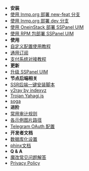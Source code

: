 - **安装**
- [使用 lnmp.org 部署 new-feat 分支](install-using-lnmp-new-feat)
- [使用 lnmp.org 部署 dev 分支](install-using-lnmp-dev)
- [使用 OneinStack 部署 SSPanel UIM](install-using-oneinstack)
- [使用 RPM 包部署 SSPanel UIM](install-using-rpm)
- **使用**
- [自定义配置使用教程](setup-custom-config)
- [通用订阅](universal-subscription)
- [支付系统对接教程](setup-payment-gateway)
- **更新**
- [升级 SSPanel UIM](update)
- **节点后端相关**
- [SSR后端一键安装脚本](turnkey-install-for-ssr-node)
- [v2ray by indexyz](v2ray-indexyz)
- [Trojan Yahagi.js](trojan-cluster)
- [soga](https://github.com/sprov065/soga)
- **进阶**
- [常用审计规则](useful-detect-rules)
- [各示例图片路径](imgs-dir)
- [Telegram OAuth 配置](setup-telegram-oauth)
- **开发者文档**
- [数据库化设置](database-setting)
- [phinx文档](phinx-doc)
- **Q & A**
- [魔改常见问题解答](q-and-a)
- [Privacy Policy](privacy-policy)
